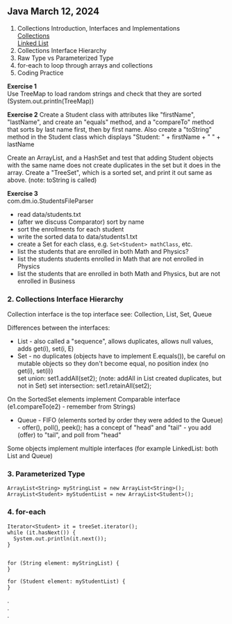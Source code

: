 ## Java March 12, 2024

1. Collections Introduction, Interfaces and Implementations  
[Collections](collections.png)  
[Linked List](linked-list.png)
2. Collections Interface Hierarchy
3. Raw Type vs Parameterized Type
4. for-each to loop through arrays and collections
5. Coding Practice

**Exercise 1**  
Use TreeMap to load random strings and check that they are sorted
(System.out.println(TreeMap))

**Exercise 2**
Create a Student class with attributes like "firstName", "lastName", and create an 
"equals" method, and a "compareTo" method that sorts by last name first, then by first name.
Also create a "toString" method in the Student class which displays "Student: " + firstName + " " + lastName

Create an ArrayList, and a HashSet and test that adding Student objects with the same name does not create duplicates in the set but it does in the array.
Create a "TreeSet", which is a sorted set, and print it out same as above. (note: toString is called)

**Exercise 3**  
com.dm.io.StudentsFileParser
 - read data/students.txt
 - (after we discuss Comparator) sort by name
 - sort the enrollments for each student
 - write the sorted data to data/students1.txt
 - create a Set for each class, e.g. `Set<Student> mathClass`, etc.
 - list the students that are enrolled in both Math and Physics?
 - list the students students enrolled in Math that are not enrolled in Physics
 - list the students that are enrolled in both Math and Physics, but are not enrolled in Business
 
### 2. Collections Interface Hierarchy

Collection interface is the top interface
see: Collection, List, Set, Queue  

Differences between the interfaces:

 - List - also called a "sequence", allows duplicates, allows null values, adds get(i), set(i, E)
 - Set - no duplicates (objects have to implement E.equals()), be careful on mutable objects so they don't become equal, no position index (no get(i), set(i))  
 set union: set1.addAll(set2); (note: addAll in List created duplicates, but not in Set) 
 set intersection: set1.retainAll(set2);

On the SortedSet elements implement Comparable interface (e1.compareTo(e2) - remember from Strings)

 - Queue - FIFO (elements sorted by order they were added to the Queue) - offer(), poll(), peek(); has a concept of "head" and "tail" - you add (offer) to "tail", and poll from "head"

Some objects implement multiple interfaces (for example LinkedList: both List and Queue)

### 3. Parameterized Type

```
ArrayList<String> myStringList = new ArrayList<String>();
ArrayList<Student> myStudentList = new ArrayList<Student>();
```

### 4. for-each

```
Iterator<Student> it = treeSet.iterator();
while (it.hasNext()) {
  System.out.println(it.next());
}
		
		
for (String element: myStringList) {
}

for (Student element: myStudentList) {
}
```

.  
.  
.  

